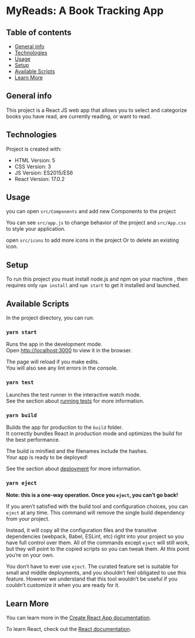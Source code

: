 # MyReads: A Book Tracking App

## Table of contents
* [General info](#general-info)
* [Technologies](#technologies)
* [Usage](#usage)
* [Setup](#setup)
* [Available Scripts](#Available-Scripts)
* [Learn More](#Learn-More)


## General info
This project is a React JS web app that allows you to select and categorize books you have read, are currently reading, or want to read. 

## Technologies
Project is created with:
* HTML Version: 5
* CSS  Version: 3
* JS   Version: ES2015/ES6
* React Version: 17.0.2

## Usage
you can open `src/Components` and add new Components to the project

You can see `src/app.js` to change behavior of the project and `src/App.css` to style your application.

open `src/icons` to add more icons in the project Or to delete an existing icon.


## Setup
To run this project you must install node.js and npm  on your machine , then requires only `npm install` and `npm start` to get it installed and launched.


## Available Scripts

In the project directory, you can run:

### `yarn start`

Runs the app in the development mode.\
Open [http://localhost:3000](http://localhost:3000) to view it in the browser.

The page will reload if you make edits.\
You will also see any lint errors in the console.

### `yarn test`

Launches the test runner in the interactive watch mode.\
See the section about [running tests](https://facebook.github.io/create-react-app/docs/running-tests) for more information.

### `yarn build`

Builds the app for production to the `build` folder.\
It correctly bundles React in production mode and optimizes the build for the best performance.

The build is minified and the filenames include the hashes.\
Your app is ready to be deployed!

See the section about [deployment](https://facebook.github.io/create-react-app/docs/deployment) for more information.

### `yarn eject`

**Note: this is a one-way operation. Once you `eject`, you can’t go back!**

If you aren’t satisfied with the build tool and configuration choices, you can `eject` at any time. This command will remove the single build dependency from your project.

Instead, it will copy all the configuration files and the transitive dependencies (webpack, Babel, ESLint, etc) right into your project so you have full control over them. All of the commands except `eject` will still work, but they will point to the copied scripts so you can tweak them. At this point you’re on your own.

You don’t have to ever use `eject`. The curated feature set is suitable for small and middle deployments, and you shouldn’t feel obligated to use this feature. However we understand that this tool wouldn’t be useful if you couldn’t customize it when you are ready for it.

## Learn More

You can learn more in the [Create React App documentation](https://facebook.github.io/create-react-app/docs/getting-started).

To learn React, check out the [React documentation](https://reactjs.org/).

